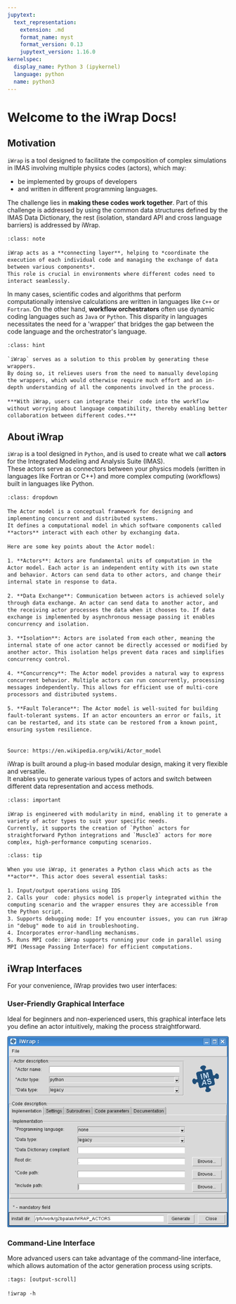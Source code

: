 ```yaml
---
jupytext:
  text_representation:
    extension: .md
    format_name: myst
    format_version: 0.13
    jupytext_version: 1.16.0
kernelspec:
  display_name: Python 3 (ipykernel)
  language: python
  name: python3
---
```


# Welcome to the iWrap Docs!



## Motivation

`iWrap` is a tool designed to facilitate the composition of complex simulations in IMAS involving multiple physics codes (actors), which may:
- be implemented by groups of developers
- and written in different programming languages.
  
The challenge lies in **making these codes work together**. Part of this challenge is addressed by using the common data structures defined by 
the IMAS Data Dictionary, the rest (isolation, standard API and cross language barriers) is addressed by iWrap.

```{admonition} Note!
:class: note

iWrap acts as a **connecting layer**, helping to *coordinate the execution of each individual code and managing the exchange of data between various components*.   
This role is crucial in environments where different codes need to interact seamlessly.
```

In many cases, scientific codes and algorithms that perform computationally intensive calculations are written in languages like `C++` or `Fortran`. On the other hand, **workflow orchestrators** often use dynamic coding languages such as `Java` or `Python`. This disparity in languages necessitates the need for a 'wrapper' that bridges the gap between the  code language and the orchestrator's language.

```{admonition} And this is where iWrap goes in!
:class: hint

`iWrap` serves as a solution to this problem by generating these wrappers.   
By doing so, it relieves users from the need to manually developing the wrappers, which would otherwise require much effort and an in-depth understanding of all the components involved in the process.     

***With iWrap, users can integrate their  code into the workflow without worrying about language compatibility, thereby enabling better collaboration between different codes.***

```


## About iWrap

`iWrap` is a tool designed in `Python`, and is used to create what we call **actors** for the Integrated Modeling and Analysis Suite (IMAS).   
These actors serve as connectors between your physics models (written in languages like Fortran or C++) and more complex computing (workflows) built in languages like Python.

```{admonition} Actor model in general Information Technology
:class: dropdown

The Actor model is a conceptual framework for designing and implementing concurrent and distributed systems.   
It defines a computational model in which software components called **actors** interact with each other by exchanging data.  

Here are some key points about the Actor model:

1. **Actors**: Actors are fundamental units of computation in the Actor model. Each actor is an independent entity with its own state and behavior. Actors can send data to other actors, and change their internal state in response to data.

2. **Data Exchange**: Communication between actors is achieved solely through data exchange. An actor can send data to another actor, and the receiving actor processes the data when it chooses to. If data exchange is implemented by asynchronous message passing it enables concurrency and isolation.

3. **Isolation**: Actors are isolated from each other, meaning the internal state of one actor cannot be directly accessed or modified by another actor. This isolation helps prevent data races and simplifies concurrency control.

4. **Concurrency**: The Actor model provides a natural way to express concurrent behavior. Multiple actors can run concurrently, processing messages independently. This allows for efficient use of multi-core processors and distributed systems.

5. **Fault Tolerance**: The Actor model is well-suited for building fault-tolerant systems. If an actor encounters an error or fails, it can be restarted, and its state can be restored from a known point, ensuring system resilience.


Source: https://en.wikipedia.org/wiki/Actor_model
```

iWrap is built around a plug-in based modular design, making it very flexible and versatile.   
It enables you to generate various types of actors and switch between different data representation and access methods. 

```{admonition} MUSCLE3 Integration
:class: important

iWrap is engineered with modularity in mind, enabling it to generate a variety of actor types to suit your specific needs.  
Currently, it supports the creation of `Python` actors for straightforward Python integrations and `Muscle3` actors for more complex, high-performance computing scenarios.

```

```{admonition} But what this mysterious actor does under the hood?
:class: tip

When you use iWrap, it generates a Python class which acts as the **actor**. This actor does several essential tasks:

1. Input/output operations using IDS
2. Calls your  code: physics model is properly integrated within the computing scenario and the wrapper ensures they are accessible from the Python script.
3. Supports debugging mode: If you encounter issues, you can run iWrap in "debug" mode to aid in troubleshooting.
4. Incorporates error-handling mechanisms.
5. Runs MPI code: iWrap supports running your code in parallel using MPI (Message Passing Interface) for efficient computations.
```


## iWrap Interfaces

For your convenience, iWrap provides two user interfaces:

### User-Friendly Graphical Interface
Ideal for beginners and non-experienced users, this graphical interface lets you define an actor intuitively, making the process straightforward.

![iwrap-gui.png](images/iwrap-gui.png)

### Command-Line Interface
More advanced users can take advantage of the command-line interface, which allows automation of the actor generation process using scripts.

```{code-cell}
:tags: [output-scroll]

!iwrap -h
```


